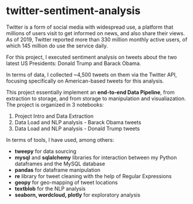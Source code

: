 # twitter-sentiment-analysis

Twitter is a form of social media with widespread use, a platform that millions of users visit to get informed on news, and also share their views. As of 2019, Twitter reported more than 330 million monthly active users, of which 145 million do use the service daily.

For this project, I executed sentiment analysis on tweets about the two latest US Presidents: Donald Trump and Barack Obama. 

In terms of data, I collected ~4,500 tweets on them via the Twitter API, focusing specifically on American-based tweets for this analysis.

This project essentially implement an **end-to-end Data Pipeline**, from extraction to storage, and from storage to manipulation and visualiazation. The project is organized in 3 notebooks:
1. Project Intro and Data Extraction
2. Data Load and NLP analysis - Barack Obama tweets
3. Data Load and NLP analysis - Donald Trump tweets 

In terms of tools, I have used, among others:
- **tweepy** for data sourcing
- **mysql** and **sqlalchemy** libraries for interaction between my Python dataframes and the MySQL database
- **pandas** for dataframe manipulation
- **re** library for tweet cleaning with the help of Regular Expressions
- **geopy** for geo-mapping of tweet locations
- **textblob** for the NLP analysis
- **seaborn, wordcloud, plotly** for exploratory analysis
